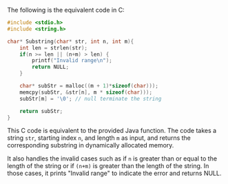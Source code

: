 The following is the equivalent code in C:

```C
#include <stdio.h>
#include <string.h>

char* Substring(char* str, int n, int m){
    int len = strlen(str);
    if(n >= len || (n+m) > len) {
        printf("Invalid range\n");
        return NULL;
    }

    char* subStr = malloc((m + 1)*sizeof(char)));
    memcpy(subStr, &str[n], m * sizeof(char)));
    subStr[m] = '\0'; // null terminate the string 

    return subStr;
}
```

This C code is equivalent to the provided Java function. The code takes a string `str`, starting index `n`, and length `m` as input, and returns the corresponding substring in dynamically allocated memory.

It also handles the invalid cases such as if `n` is greater than or equal to the length of the string or if `(n+m)` is greater than the length of the string. In those cases, it prints "Invalid range" to indicate the error and returns NULL.
